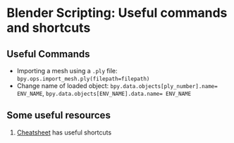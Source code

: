 # Blender Scripting: Useful commands and shortcuts

## Useful Commands
* Importing a mesh using a `.ply` file: `bpy.ops.import_mesh.ply(filepath=filepath)`
* Change name of loaded object: `bpy.data.objects[ply_number].name= ENV_NAME`, `bpy.data.objects[ENV_NAME].data.name= ENV_NAME`


## Some useful resources
1. [Cheatsheet][1] has useful shortcuts



[1]: http://www.blender.hu/tutor/kdoc/Blender_Cheat_Sheet.pdf